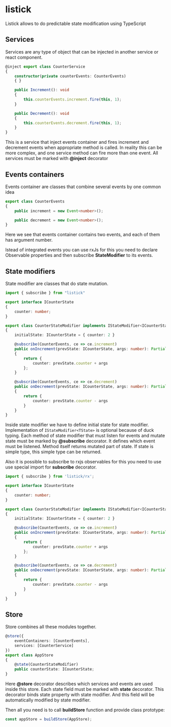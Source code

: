 # listick

Listick allows to do predictable state modification using TypeScript

## Services

Services are any type of object that can be injected in another service or react component.

```ts
@inject export class CounterService
{
    constructor(private counterEvents: CounterEvents)
    { }

    public Increment(): void
    {
        this.counterEvents.increment.fire(this, 1);
    }

    public Decrement(): void
    {
        this.counterEvents.decrement.fire(this, 1);
    }
}
```

This is a service that inject events container and fires increment and decrement events when appropriate method is called. In reality this can be more complex, and one service method can fire more than one event.
All services must be marked with **@inject** decorator

## Events containers

Events container are classes that combine several events by one common idea

```ts
export class CounterEvents
{
    public increment = new Event<number>();

    public decrement = new Event<number>();
}
```

Here we see that events container contains two events, and each of them has argument number.

Istead of integrated events you can use rxJs for this you need to declare Observable properties and then subscribe **StateModifier** to its events.

## State modifiers

State modifier are classes that do state mutation.

```ts
import { subscribe } from "listick"

export interface ICounterState
{
    counter: number;
}

export class CounterStateModifier implements IStateModifier<ICounterState>
{
    initialState: ICounterState = { counter: 2 }

    @subscribe(CounterEvents, ce => ce.increment)
    public onIncrement(prevState: ICounterState, args: number): Partial<ICounterState>
    {
        return {
            counter: prevState.counter + args
        };
    }

    @subscribe(CounterEvents, ce => ce.decrement)
    public onDecrement(prevState: ICounterState, args: number): Partial<ICounterState>
    {
        return {
            counter: prevState.counter - args
        }
    }
}
```

Inside state modifier we have to define initial state for state modifier. Implementation of ```IStateModifier<TState>``` is optional because of duck typing.
Each method of state modifier that must listen for events and mutate state must be marked by **@subscribe** decorator. It defines which event must be listened. Method itself returns mutated part of state. If state is simple type, this simple type can be returned.

Also it is possible to subscribe to rxjs observables for this you need to use use special import for **subscribe** decorator.

```ts
import { subscribe } from 'listick/rx';

export interface ICounterState
{
    counter: number;
}

export class CounterStateModifier implements IStateModifier<ICounterState>
{
    initialState: ICounterState = { counter: 2 }

    @subscribe(CounterEvents, ce => ce.increment)
    public onIncrement(prevState: ICounterState, args: number): Partial<ICounterState>
    {
        return {
            counter: prevState.counter + args
        };
    }

    @subscribe(CounterEvents, ce => ce.decrement)
    public onDecrement(prevState: ICounterState, args: number): Partial<ICounterState>
    {
        return {
            counter: prevState.counter - args
        }
    }
}
```

## Store

Store combines all these modules together.

```ts
@store({
    eventContainers: [CounterEvents],
    services: [CounterService]
})
export class AppStore
{
    @state(CounterStateModifier)
    public counterState: ICounterState;
}
```

Here **@store** decorator describes which services and events are used inside this store.
Each state field must be marked with **state** decorator. This decorator binds state property with state modifier. And this field will be automatically modified by state modifier.

Then all you need is to call **buildStore** function and provide class prototype:

```ts
const appStore = buildStore(AppStore);
```
